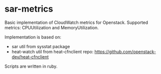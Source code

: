 sar-metrics
===========
Basic implementation of CloudWatch metrics for Openstack.
Supported metrics: CPUUtilization and MemoryUtilization.

Implementation is based on:
- sar util from sysstat package
- heat-watch util from heat-cfnclient repo: https://github.com/openstack-dev/heat-cfnclient

Scripts are written in ruby.
